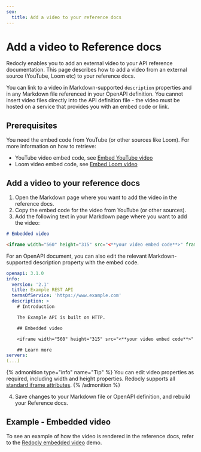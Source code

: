 ```yaml
---
seo:
  title: Add a video to your reference docs
---
```


# Add a video to Reference docs

Redocly enables you to add an external video to your API reference documentation. This page describes how to add a video from an external source (YouTube, Loom etc) to your reference docs.

You can link to a video in Markdown-supported `description` properties and in any Markdown file referenced in your OpenAPI definition. You cannot insert video files directly into the API definition file - the video must be hosted on a service that provides you with an embed code or link.

## Prerequisites

You need the embed code from YouTube (or other sources like Loom). For more information on how to retrieve:

- YouTube video embed code, see [Embed YouTube video](https://support.google.com/youtube/answer/171780)
- Loom video embed code, see [Embed Loom video](https://support.loom.com/hc/en-us/articles/360002208317-How-to-embed-your-video-into-a-webpage)

## Add a video to your reference docs

1. Open the Markdown page where you want to add the video in the reference docs.
2. Copy the embed code for the video from YouTube (or other sources).
3. Add the following text in your Markdown page where you want to add the video:

```markdown
# Embedded video

<iframe width="560" height="315" src="<**your video embed code**>" frameborder="0" allow="accelerometer; autoplay; clipboard-write; encrypted-media; gyroscope; picture-in-picture" allowfullscreen></iframe>
```

For an OpenAPI document, you can also edit the relevant Markdown-supported description property with the embed code.

```yaml
openapi: 3.1.0
info:
  version: '2.1'
  title: Example REST API
  termsOfService: 'https://www.example.com'
  description: >
    # Introduction

    The Example API is built on HTTP.

    ## Embedded video

    <iframe width="560" height="315" src="<**your video embed code**>" frameborder="0" allow="accelerometer; autoplay; clipboard-write; encrypted-media; gyroscope; picture-in-picture" allowfullscreen></iframe>

    ## Learn more
servers:
(...)
```

{% admonition type="info" name="Tip" %}
You can edit video properties as required, including width and height properties. Redocly supports all [standard iframe attributes](https://developer.mozilla.org/en-US/docs/Web/HTML/Element/iframe).
{% /admonition %}

4. Save changes to your Markdown file or OpenAPI definition, and rebuild your Reference docs.

## Example - Embedded video

To see an example of how the video is rendered in the reference docs, refer to the [Redocly embedded video](https://preview.redoc.ly/proud-starfish-69/video-test/) demo.

